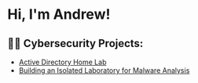 <h1>Hi, I'm Andrew! </h1>

<h2>👨‍💻 Cybersecurity Projects:</h2>

- [Active Directory Home Lab](https://github.com/KEndrw/Active-Directory-Lab)
- [Building an Isolated Laboratory for Malware Analysis](https://github.com/KEndrw/Sandbox_for_Malware_Analysis)

  
